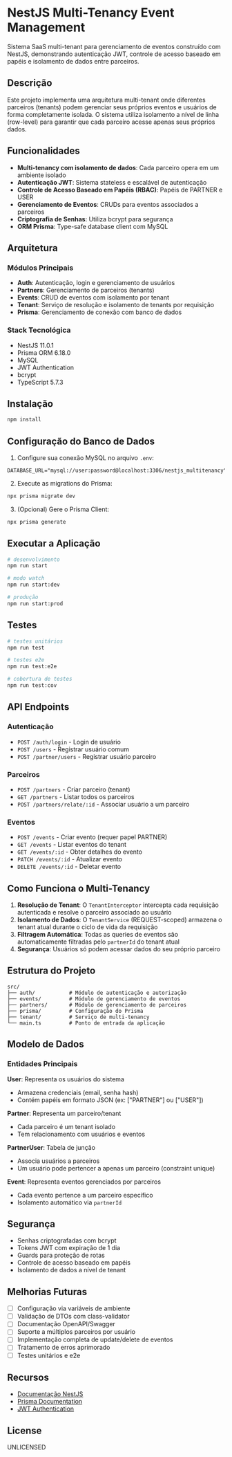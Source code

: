 # NestJS Multi-Tenancy Event Management

Sistema SaaS multi-tenant para gerenciamento de eventos construído com NestJS, demonstrando autenticação JWT, controle de acesso baseado em papéis e isolamento de dados entre parceiros.

## Descrição

Este projeto implementa uma arquitetura multi-tenant onde diferentes parceiros (tenants) podem gerenciar seus próprios eventos e usuários de forma completamente isolada. O sistema utiliza isolamento a nível de linha (row-level) para garantir que cada parceiro acesse apenas seus próprios dados.

## Funcionalidades

- **Multi-tenancy com isolamento de dados**: Cada parceiro opera em um ambiente isolado
- **Autenticação JWT**: Sistema stateless e escalável de autenticação
- **Controle de Acesso Baseado em Papéis (RBAC)**: Papéis de PARTNER e USER
- **Gerenciamento de Eventos**: CRUDs para eventos associados a parceiros
- **Criptografia de Senhas**: Utiliza bcrypt para segurança
- **ORM Prisma**: Type-safe database client com MySQL

## Arquitetura

### Módulos Principais

- **Auth**: Autenticação, login e gerenciamento de usuários
- **Partners**: Gerenciamento de parceiros (tenants)
- **Events**: CRUD de eventos com isolamento por tenant
- **Tenant**: Serviço de resolução e isolamento de tenants por requisição
- **Prisma**: Gerenciamento de conexão com banco de dados

### Stack Tecnológica

- NestJS 11.0.1
- Prisma ORM 6.18.0
- MySQL
- JWT Authentication
- bcrypt
- TypeScript 5.7.3

## Instalação

```bash
npm install
```

## Configuração do Banco de Dados

1. Configure sua conexão MySQL no arquivo `.env`:

```env
DATABASE_URL="mysql://user:password@localhost:3306/nestjs_multitenancy"
```

2. Execute as migrations do Prisma:

```bash
npx prisma migrate dev
```

3. (Opcional) Gere o Prisma Client:

```bash
npx prisma generate
```

## Executar a Aplicação

```bash
# desenvolvimento
npm run start

# modo watch
npm run start:dev

# produção
npm run start:prod
```

## Testes

```bash
# testes unitários
npm run test

# testes e2e
npm run test:e2e

# cobertura de testes
npm run test:cov
```

## API Endpoints

### Autenticação

- `POST /auth/login` - Login de usuário
- `POST /users` - Registrar usuário comum
- `POST /partner/users` - Registrar usuário parceiro

### Parceiros

- `POST /partners` - Criar parceiro (tenant)
- `GET /partners` - Listar todos os parceiros
- `POST /partners/relate/:id` - Associar usuário a um parceiro

### Eventos

- `POST /events` - Criar evento (requer papel PARTNER)
- `GET /events` - Listar eventos do tenant
- `GET /events/:id` - Obter detalhes do evento
- `PATCH /events/:id` - Atualizar evento
- `DELETE /events/:id` - Deletar evento

## Como Funciona o Multi-Tenancy

1. **Resolução de Tenant**: O `TenantInterceptor` intercepta cada requisição autenticada e resolve o parceiro associado ao usuário
2. **Isolamento de Dados**: O `TenantService` (REQUEST-scoped) armazena o tenant atual durante o ciclo de vida da requisição
3. **Filtragem Automática**: Todas as queries de eventos são automaticamente filtradas pelo `partnerId` do tenant atual
4. **Segurança**: Usuários só podem acessar dados do seu próprio parceiro

## Estrutura do Projeto

```
src/
├── auth/           # Módulo de autenticação e autorização
├── events/         # Módulo de gerenciamento de eventos
├── partners/       # Módulo de gerenciamento de parceiros
├── prisma/         # Configuração do Prisma
├── tenant/         # Serviço de multi-tenancy
└── main.ts         # Ponto de entrada da aplicação
```

## Modelo de Dados

### Entidades Principais

**User**: Representa os usuários do sistema
- Armazena credenciais (email, senha hash)
- Contém papéis em formato JSON (ex: ["PARTNER"] ou ["USER"])

**Partner**: Representa um parceiro/tenant
- Cada parceiro é um tenant isolado
- Tem relacionamento com usuários e eventos

**PartnerUser**: Tabela de junção
- Associa usuários a parceiros
- Um usuário pode pertencer a apenas um parceiro (constraint unique)

**Event**: Representa eventos gerenciados por parceiros
- Cada evento pertence a um parceiro específico
- Isolamento automático via `partnerId`

## Segurança

- Senhas criptografadas com bcrypt
- Tokens JWT com expiração de 1 dia
- Guards para proteção de rotas
- Controle de acesso baseado em papéis
- Isolamento de dados a nível de tenant

## Melhorias Futuras

- [ ] Configuração via variáveis de ambiente
- [ ] Validação de DTOs com class-validator
- [ ] Documentação OpenAPI/Swagger
- [ ] Suporte a múltiplos parceiros por usuário
- [ ] Implementação completa de update/delete de eventos
- [ ] Tratamento de erros aprimorado
- [ ] Testes unitários e e2e

## Recursos

- [Documentação NestJS](https://docs.nestjs.com)
- [Prisma Documentation](https://www.prisma.io/docs)
- [JWT Authentication](https://docs.nestjs.com/security/authentication)

## License

UNLICENSED
